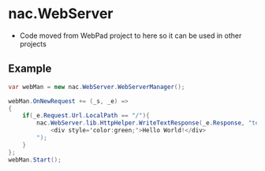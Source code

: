 # nac.WebServer
+ Code moved from WebPad project to here so it can be used in other projects

## Example
```c#
var webMan = new nac.WebServer.WebServerManager();

webMan.OnNewRequest += (_s, _e) =>
{
    if(_e.Request.Url.LocalPath == "/"){
        nac.WebServer.lib.HttpHelper.WriteTextResponse(_e.Response, "text/html", @"
            <div style='color:green;'>Hello World!</div>
        ");
    }
};
webMan.Start();
```

